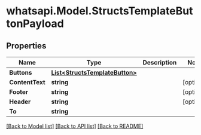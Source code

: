 
# whatsapi.Model.StructsTemplateButtonPayload

## Properties

Name | Type | Description | Notes
------------ | ------------- | ------------- | -------------
**Buttons** | [**List&lt;StructsTemplateButton&gt;**](StructsTemplateButton.md) |  | 
**ContentText** | **string** |  | [optional] 
**Footer** | **string** |  | [optional] 
**Header** | **string** |  | [optional] 
**To** | **string** |  | 

[[Back to Model list]](../README.md#documentation-for-models)
[[Back to API list]](../README.md#documentation-for-api-endpoints)
[[Back to README]](../README.md)

